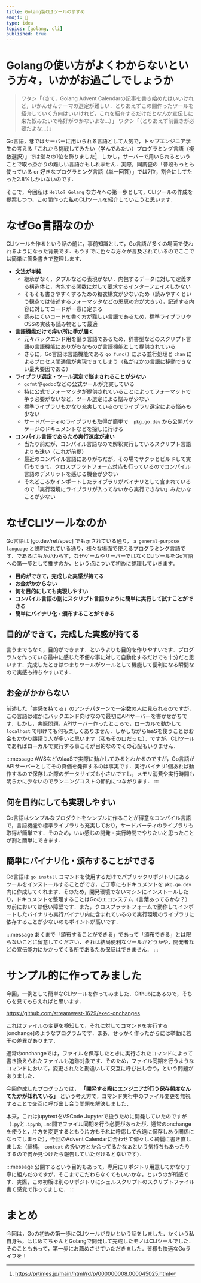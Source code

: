 ```yaml
---
title: Golang製CLIツールのすすめ
emoji: 🚀
type: idea
topics: [golang, cli]
published: true
---
```


# Golangの使い方がよくわからないという方々，いかがお過ごしでしょうか

> ワタシ「（さて，Golang Advent Calendarの記事を書き始めたはいいけれど，いかんせんテーマの選定が難しい．とりあえずこの間作ったツールを紹介していく方向はいいけれど，これを紹介するだけだとなんか宣伝しに来た奴みたいで格好がつかないよな...）」
> ワタシ「（とりあえず前置きが必要だよな...）」

[^1]: https://prtimes.jp/main/html/rd/p/000000008.000045025.html

Go言語，巷ではサーバーに用いられる言語として人気で，トップエンジニア学生の考える「これから挑戦してみたい（学んでみたい）プログラミング言語（複数選択）」では堂々の1位を飾りました[^1]．しかし，サーバーで用いられるということで取っ掛かりの難しい言語かもしれません．実際，同調査の「普段もっとも使っている or 好きなプログラミング言語（単一回答）」では7位，割合にしてたった2.8%しかいないのです．

そこで，今回私は `Hello? Golang` な方々への第一歩として，CLIツールの作成を提案しつつ，この間作った私のCLIツールを紹介していこうと思います．

# なぜGo言語なのか

CLIツールを作るという話の前に，事前知識として，Go言語が多くの場面で使われるようになった背景です．もうすでに色々な方々が言及されているのでここでは簡単に箇条書きで整理します．

- **文法が単純**
    - 継承がなく，タプルなどの表現がない．内包するデータに対して定義する構造体と，内包する関数に対して要求するインターフェイスしかない
    - そもそも書きやすくするための糖衣構文が少ないため（読みやすくという観点では後述するフォーマッタなどの恩恵の方が大きい），記述する内容に対してコードが一意に定まる
    - 読みにくいコードを書く方が難しい言語であるため，標準ライブラリやOSSの実装も読み物として最適
- **言語機能だけで痒い所に手が届く**
    - 元々バックエンド用を謳う言語であるため，辞書型などのスクリプト言語の言語機能にありがちなものが言語機能として提供されている
    - さらに，Go言語は言語機能である `go func()` による並行処理と `chan` によるプロセス間通信が実現できてしまう（私がほかの言語に移動できない最大要因である）
- **ライブラリ選定・ツール選定で悩まされることが少ない**
    - `gofmt`や`godoc`などの公式ツールが充実している
    - 特に公式でフォーマッタが提供されていることによってフォーマットで争う必要がないなど，ツール選定による悩みが少ない
    - 標準ライブラリもかなり充実しているのでライブラリ選定による悩みも少ない
    - サードパーティのライブラリも取得が簡単で　`pkg.go.dev` から公開パッケージのドキュメントなどを探しに行ける
- **コンパイル言語であるため実行速度が速い**
    - 当たり前だが，コンパイル言語なので解釈実行しているスクリプト言語よりも速い（これが前提）
    - 最近のコンパイル言語にありがちだが，その場でサクッとビルドして実行もできて，クロスプラットフォーム対応も行っているのでコンパイル言語のデメリットを感じる機会が少ない
    - それどころかインポートしたライブラリがバイナリとして含まれているので「実行環境にライブラリが入ってないから実行できない」みたいなことが少ない

# なぜCLIツールなのか

Go言語は [go.dev/ref/spec] でも示されている通り， `a general-purpose language` と説明されている通り，様々な場面で使えるプログラミング言語です．であるにもかかわらず，なぜゲームやサーバーではなくCLIツールをGo言語への第一歩として推すのか，という点について初めに整理していきます．

- **目的ができて，完成した実感が持てる**
- **お金がかからない**
- **何を目的にしても実現しやすい**
- **コンパイル言語の割にスクリプト言語のように簡単に実行して試すことができる**
- **簡単にバイナリ化・頒布することができる**

## 目的ができて，完成した実感が持てる
言うまでもなく，目的ができます．というよりも目的を作りやすいです．プログラムを作っている最中に感じた不便な事に対して自動化するだけでも十分だと思います．完成したときはつまりツールがツールとして機能して便利になる瞬間なので実感も持ちやすいです．

## お金がかからない
前述した「実感を持てる」のアンチパターンで一定数の人に見られるのですが，この言語は確かにバックエンド向けなので最初にAPIサーバーを書かせがちです．しかし，実際問題，APIサーバー作ったところで，ローカルで動かして `localhost` で叩けても何も楽しくありません．しかしながらIaaSを使うことはお金もかかり躊躇う人が多いと思います（私もその口だった）．ですが，CLIツールであればローカルで実行する事こそが目的なのでその心配もいりません．

:::message
AWSなどのIaaSで実際に動かしてみるとわかるのですが，Go言語がAPIサーバーとしてその真価を発揮するのは事実です．実行バイナリ1個あれば動作するので保存した際のデータサイズも小さいですし，メモリ消費や実行時間も明らかに少ないのでランニングコストの節約につながります．
:::

## 何を目的にしても実現しやすい
Go言語はシンプルなプロダクトをシンプルに作ることが得意なコンパイル言語で，言語機能や標準ライブラリも充実しており，サードパーティのライブラリも取得が簡単です．そのため，いい感じの開発・実行時間でやりたいと思ったことが割と簡単にできます．

## 簡単にバイナリ化・頒布することができる
Go言語は `go install` コマンドを使用するだけでパブリックリポジトリにあるツールをインストールすることができ，ご丁寧にもドキュメントを `pkg.go.dev` 内に作成してくれます．そのため，開発環境でないマシンにインストールしたり，ドキュメントを整理することはGoのエコシステム（言葉あってるかな？）の前においては低い障壁です．また，クロスプラットフォームで動作してインポートしたバイナリも実行バイナリ内に含まれているので実行環境のライブラリに依存することが少ないのもポイントが高いです．

:::message
あくまで「頒布することができる」であって「頒布できる」とは限らないことに留意してください．それは結局便利なツールかどうかや，開発者などの宣伝能力にかかってくる所であるため保証はできません．
:::

# サンプル的に作ってみました

今回，一例として簡単なCLIツールを作ってみました．Githubにあるので，そちらを見てもらえればと思います．

https://github.com/streamwest-1629/exec-onchanges

[onchanges]: https://www.npmjs.com/package/onchange

これはファイルの変更を検知して，それに対してコマンドを実行する[onchange]のようなプログラムです．まあ，せっかく作ったからには挙動に若干の差異があります．

通常のonchangeでは，ファイルを保存したときに実行されたコマンドによって書き換えられたファイルも追跡対象です．そのため，ファイル同期を行うようなコマンドにおいて，変更されたと勘違いして交互に呼び出し合う，という問題がありました．

今回作成したプログラムでは， **「開発する際にエンジニアが行う保存頻度なんてたかが知れている」** という考え方で，コマンド実行中のファイル変更を無視することで交互に呼び出し合う問題を解決しました．

本来，これはjupytextをVSCode Jupyterで扱うために開発していたのですが（`.py`と`.ipynb`, `.md`間でファイル同期を行う必要があったが，通常のonchangeを使うと，片方を変更するともう片方もそれに呼応して永遠に保存しあう関係になってしまった），今回のAdvent Calendarに合わせて仰々しく綺麗に書き直しました（結構， `context` の扱い方とか合ってるかなぁという気持ちもあったりするので何か見つけたら報告していただけると幸いです）．

:::message
公開するという目的もあって，専用にリポジトリ用意してかなり丁寧に組んだのですが，そこまでこだわらなくてもいいかな，というのが所感です．実際，この初版は別のリポジトリにシェルスクリプトのスクリプトファイル書く感覚で作ってました．
:::

# まとめ

今回は，Goの初めの第一歩にCLIツールが良いという話をしました．かくいう私自身も，はじめてちゃんとGolangで開発して完成したモノはCLIツールでした．そのこともあって，第一歩にお薦めさせていただきました．皆様も快適なGoライフを！
